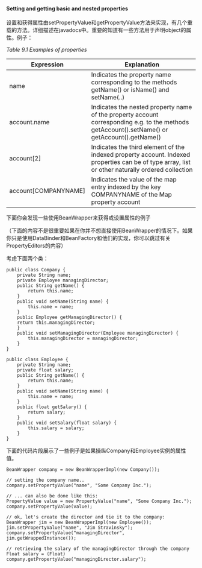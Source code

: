 #### Setting and getting basic and nested properties

设置和获得属性由setPropertyValue和getPropertyValue方法来实现，有几个重载的方法。详细描述在javadocs中。重要的知道有一些方法用于声明object的属性。例子：

*Table 9.1 Examples of properties*

Expression | Explanation
-- | --
name | Indicates the property name corresponding to the methods getName() or isName() and setName(..)
account.name | Indicates the nested property name of the property account corresponding e.g. to the methods getAccount().setName() or getAccount().getName()
account[2] | Indicates the third element of the indexed property account. Indexed properties can be of type array, list or other naturally ordered collection
account[COMPANYNAME] | Indicates the value of the map entry indexed by the key COMPANYNAME of the Map property account

下面你会发现一些使用BeanWrapper来获得或设置属性的例子

（下面的内容不是很重要如果在你并不想直接使用BeanWrapper的情况下。如果你只是使用DataBinder和BeanFactory和他们的实现，你可以跳过有关PropertyEditors的内容）

考虑下面两个类：

```
public class Company {
    private String name;
    private Employee managingDirector;
    public String getName() {
        return this.name;
    }
    public void setName(String name) {
        this.name = name;
    }
    public Employee getManagingDirector() {
    return this.managingDirector;
    }
    public void setManagingDirector(Employee managingDirector) {
        this.managingDirector = managingDirector;
    }
}
```

```
public class Employee {
    private String name;
    private float salary;
    public String getName() {
        return this.name;
    }
    public void setName(String name) {
        this.name = name;
    }
    public float getSalary() {
        return salary;
    }
    public void setSalary(float salary) {
        this.salary = salary;
    }
}
```

下面的代码片段展示了一些例子是如果操纵Company和Employee实例的属性值。

```
BeanWrapper company = new BeanWrapperImpl(new Company());

// setting the company name..
company.setPropertyValue("name", "Some Company Inc.");

// ... can also be done like this:
PropertyValue value = new PropertyValue("name", "Some Company Inc.");
company.setPropertyValue(value);

// ok, let's create the director and tie it to the company:
BeanWrapper jim = new BeanWrapperImpl(new Employee());
jim.setPropertyValue("name", "Jim Stravinsky");
company.setPropertyValue("managingDirector", jim.getWrappedInstance());

// retrieving the salary of the managingDirector through the company
Float salary = (Float) company.getPropertyValue("managingDirector.salary");
```

